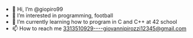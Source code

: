 - 👋 Hi, I’m @giopiro99
- 👀 I’m interested in programming, football
- 🌱 I’m currently learning how to program in C and C++ at 42 school
- 📫 How to reach me 3313510929----giovannipirozzi12345@gmail.com

